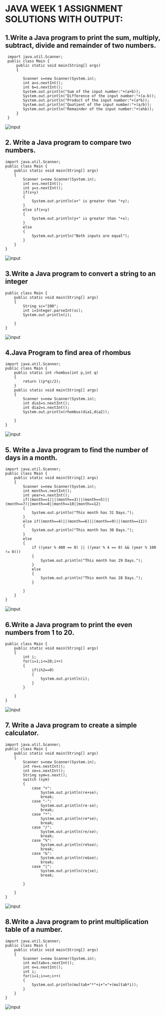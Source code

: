 # JAVA WEEK 1 ASSIGNMENT SOLUTIONS WITH OUTPUT:

## 1.Write a Java program to print the sum, multiply, subtract, divide and remainder of two numbers.
```
 import java.util.Scanner;
 public class Main {
     public static void main(String[] args)
     {

        Scanner s=new Scanner(System.in);
        int a=s.nextInt();
        int b=s.nextInt();
        System.out.println("Sum of the input number:"+(a+b));
        System.out.println("Difference of the input number:"+(a-b));
        System.out.println("Product of the input number:"+(a*b));
        System.out.println("Quotient of the input number:"+(a/b));
        System.out.println("Remainder of the input number:"+(a%b));
     }
 }
```
![input](1.png)

## 2. Write a Java program to compare two numbers.
```
import java.util.Scanner;
public class Main {
    public static void main(String[] args)
    {
        Scanner s=new Scanner(System.in);
        int x=s.nextInt();
        int y=s.nextInt();
        if(x>y)
        {
            System.out.println(x+" is greater than "+y);
        }
        else if(x<y)
        {
            System.out.println(y+" is greater than "+x);
        }
        else
        {
            System.out.println("Both inputs are equal");
        }
    }
}
```

![input](2.png)

## 3.Write a Java program to convert a string to an integer
```
public class Main {
    public static void main(String[] args)
    {
        String sc="200";
        int i=Integer.parseInt(sc);
        System.out.println(i);
        
    }
}
```

![input](3.png)

## 4.Java Program to find area of rhombus
```
import java.util.Scanner;
public class Main {
    public static int rhombus(int p,int q)
    {
        return ((p*q)/2);
    }
    public static void main(String[] args)
    {
        Scanner s=new Scanner(System.in);
        int dia1=s.nextInt();
        int dia2=s.nextInt();
        System.out.println(rhombus(dia1,dia2));
        
    }
}
```

![input](4.png)

## 5. Write a Java program to find the number of days in a month.
```
import java.util.Scanner;
public class Main {
    public static void main(String[] args)
    {
        Scanner s=new Scanner(System.in);
        int month=s.nextInt();
        int year=s.nextInt();
        if((month==1)||(month==3)||(month==5)||(month==7)||month==8||month==10||month==12)
        {
            System.out.println("This month has 31 Days.");
        }
        else if((month==4)||(month==6)||(month==9)||(month==11))
        {
            System.out.println("This month has 30 Days.");
        }
        else
        {
            if ((year % 400 == 0) || ((year % 4 == 0) && (year % 100 != 0)))
            {
                System.out.println("This month has 29 Days.");
            }
            else
            {
                System.out.println("This month has 28 Days.");
            }

        }
    }
}
```

![input](5.png)

## 6.Write a Java program to print the even numbers from 1 to 20.
```
public class Main {
    public static void main(String[] args)
    {
        int i;
        for(i=1;i<=20;i++)
        {
            if(i%2==0)
            {
                System.out.println(i);
            }
        }
        
    }
}
```

![input](6.png)

## 7. Write a Java program to create a simple calculator.
```
import java.util.Scanner;
public class Main {
    public static void main(String[] args)
    {
        Scanner s=new Scanner(System.in);
        int re=s.nextInt();
        int se=s.nextInt();
        String sym=s.next();
        switch (sym)
        {
            case "+":
                System.out.println(re+se);
                break;
            case "-":
                System.out.println(re-se);
                break;
            case "*":
                System.out.println(re*se);
                break;
            case "/":
                System.out.println(re/se);
                break;
            case "%":
                System.out.println(re%se);
                break;
            case "&":
                System.out.println(re&se);
                break;
            case "|":
                System.out.println(re|se);
                break;

        }
        
    }
}
```

![input](7.png)

## 8.Write a Java program to print multiplication table of a number.
```
import java.util.Scanner;
public class Main {
    public static void main(String[] args)
    {
        Scanner s=new Scanner(System.in);
        int multab=s.nextInt();
        int n=s.nextInt();
        int i;
        for(i=1;i<=n;i++)
        {
            System.out.println(multab+"*"+i+"="+(multab*i));
        }
    }
}
```
![input](8.png)

